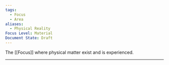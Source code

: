 ```yaml
---
tags:
  - Focus
  - Area
aliases:
  - Physical Reality
Focus Level: Material
Document State: Draft
---
```

The [[Focus]] where physical matter exist and is experienced. 
- - -
